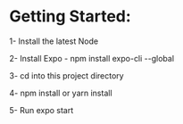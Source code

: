 # Getting Started:

1- Install the latest Node

2- Install Expo - npm install expo-cli --global

3- cd into this project directory

4- npm install or yarn install

5- Run expo start
